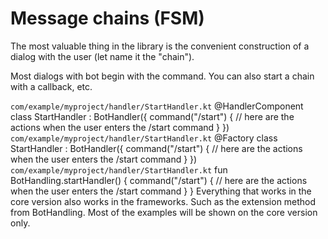 # Message chains (FSM)

The most valuable thing in the library is the convenient construction of a dialog with the user (let name it the "chain").

Most dialogs with bot begin with the command. You can also start a chain with a callback, etc.

<tabs id="message-chain-start" group="telegram-bot-code">
    <tab title="Spring" group-key="spring">
        <code>com/example/myproject/handler/StartHandler.kt</code>
        <code-block lang="kotlin">
            @HandlerComponent
            class StartHandler : BotHandler({
                command("/start") {
                    // here are the actions when the user enters the /start command
                }
            })
        </code-block>
    </tab>
    <tab title="Ktor + Koin" group-key="ktor">
        <code>com/example/myproject/handler/StartHandler.kt</code>
        <code-block lang="kotlin">
            @Factory
            class StartHandler : BotHandler({
                command("/start") {
                    // here are the actions when the user enters the /start command
                }
            })
        </code-block>
    </tab>
    <tab title="Core" group-key="core">
        <code>com/example/myproject/handler/StartHandler.kt</code>
        <code-block lang="kotlin">
            fun BotHandling.startHandler() {
                command("/start") {
                    // here are the actions when the user enters the /start command
                }
            }
        </code-block>
    </tab>
</tabs>
<note>
    Everything that works in the core version also works in the frameworks.
    Such as the extension method from BotHandling. Most of the examples will be shown on the core version only.
</note>